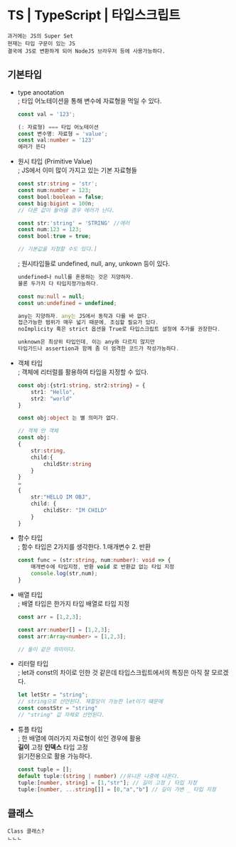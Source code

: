 # TS | TypeScript | 타입스크립트
    과거에는 JS의 Super Set
    현재는 타입 구문이 있는 JS
    결국에 JS로 변환하게 되어 NodeJS 브라우저 등에 사용가능하다.

## 기본타입
+ type anootation   
    ; 타입 어노테이션을 통해 변수에 자료형을 먹일 수 있다.
    ```typescript
    const val = '123';

    (: 자료형) === 타입 어노테이션
    const 변수명: 자료형 = 'value';
    const val:number = '123'
    에러가 뜬다
    ```
+ 원시 타입 (Primitive Value)  
    ; JS에서 이미 많이 가지고 있는 기본 자료형들
    ```typescript
    const str:string = 'str';
    const num:number = 123;
    const bool:boolean = false;
    const big:bigint = 100n;
    // 다른 값이 들어올 경우 에러가 난다.

    const str:'string' = 'STRING' //에러
    const num:123 = 123;
    const bool:true = true;

    // 기본값을 지정할 수도 있다.]
    ```
    ; 원시타입들로 undefined, null, any, unkown 등이 있다.
    ```typescript
    undefined나 null를 혼용하는 것은 지양하자.
    물론 두가지 다 타입지정가능하다.

    const nu:null = null;
    const un:undefined = undefined;

    any는 지양하자. any는 JS에서 동작과 다를 바 없다.
    접근가능한 범위가 매우 넓기 때문에, 조심할 필요가 있다.
    noImplicity 혹은 strict 옵션을 True로 타입스크립트 설정에 추가를 권장한다.

    unknown은 최상위 타입인데, 이는 any와 다르지 않지만
    타입가드나 assertion과 함께 좀 더 엄격한 코드가 작성가능하다.
    ```

+ 객체 타입  
    ; 객체에 리터럴를 활용하여 타입을 지정할 수 있다.
    ```typescript
    const obj:{str1:string, str2:string} = {
        str1: "Hello",
        str2: "world"
    }

    const obj:object 는 별 의미가 없다.

    // 객체 안 객체
    const obj:
    {
        str:string,
        child:{
            childStr:string
        }
    } 
    = 
    {
        str:"HELLO IM OBJ",
        child: {
            childStr: "IM CHILD"
        }
    }
    ```

+ 함수 타입  
    ; 함수 타입은 2가지를 생각한다. 1.매개변수 2. 반환
    ```typescript
    const func = (str:string, num:number): void => {
        매개변수에 타입지정, 반환 void 로 반환값 없는 타입 지정
        console.log(str,num);
    }
    ```

+ 배열 타입  
    ; 배열 타입은 한가지 타입 배열로 타입 지정
    ```typescript
    const arr = [1,2,3];

    const arr:number[] = [1,2,3];
    const arr:Array<number> = [1,2,3];

    // 둘이 같은 의미이다.
    ```

+ 리터럴 타입  
    ; let과 const의 차이로 인한 것 같은데 타입스크립트에서의 특징은 아직 잘 모르겠다.
    ```typescript
    let letStr = "string";
    // string으로 선언된다. 재할당이 가능한 let이기 떄문에
    const constStr = "string"
    // "string" 값 자체로 선언된다.
    ```

+ 튜플 타입  
    ; 한 배열에 여러가지 자료형이 섞인 경우에 활용  
        __길이__ 고정 __인덱스__ 타입 고정  
    읽기전용으로 활용 가능하다.
    ```typescript
    const tuple = [];
    default tuple:(string | number) //유니온 나중에 나온다.
    tuple:[number, string] = [1,"str"]; // 길이 고정 / 타입 지정
    tuple:[number, ...string[]] = [0,"a","b"] // 길이 가변 _ 타입 지정
    ```

## 클래스
    Class 클래스?
    ㄴㄴㄴ
